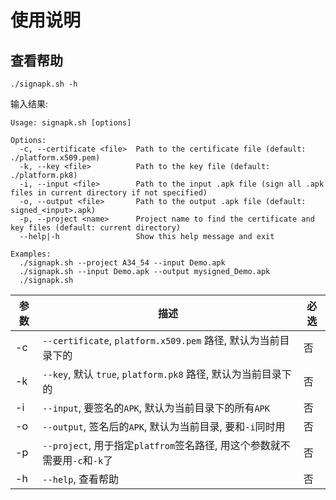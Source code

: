 # 使用说明

## 查看帮助

```shell
./signapk.sh -h
```

输入结果:

```shell
Usage: signapk.sh [options]

Options:
  -c, --certificate <file>  Path to the certificate file (default: ./platform.x509.pem)
  -k, --key <file>          Path to the key file (default: ./platform.pk8)
  -i, --input <file>        Path to the input .apk file (sign all .apk files in current directory if not specified)
  -o, --output <file>       Path to the output .apk file (default: signed_<input>.apk)
  -p, --project <name>      Project name to find the certificate and key files (default: current directory)
  --help|-h                 Show this help message and exit

Examples:
  ./signapk.sh --project A34_54 --input Demo.apk
  ./signapk.sh --input Demo.apk --output mysigned_Demo.apk
  ./signapk.sh
```

| 参数 | 描述                                                    | 必选 |
|----|-------------------------------------------------------|----|
| -c | `--certificate`, `platform.x509.pem` 路径, 默认为当前目录下的    | 否  |
| -k | `--key`, 默认 `true`, `platform.pk8` 路径, 默认为当前目录下的      | 否  |
| -i | `--input`, 要签名的`APK`, 默认为当前目录下的所有`APK`                | 否  |
| -o | `--output`, 签名后的`APK`, 默认为当前目录, 要和`-i`同时用             | 否  |
| -p | `--project`, 用于指定`platfrom`签名路径, 用这个参数就不需要用`-c`和`-k`了 | 否  |
| -h | `--help`, 查看帮助                                        | 否  |
